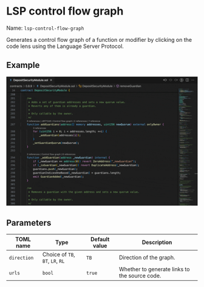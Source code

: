 # LSP control flow graph

Name: `lsp-control-flow-graph`

Generates a control flow graph of a function or modifier by clicking on the code lens using the Language Server Protocol.

## Example

![LSP control flow graph example](./lsp-control-flow-graph.gif)

## Parameters

| TOML name   | Type                             | Default value | Description                                   |
|-------------|----------------------------------|---------------|-----------------------------------------------|
| `direction` | Choice of `TB`, `BT`, `LR`, `RL` | `TB`          | Direction of the graph.                       |
| `urls`      | `bool`                           | `true`        | Whether to generate links to the source code. |
